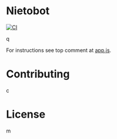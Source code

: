 # Nietobot
[![CI](https://github.com/juanmanuelramallo/q/actions/workflows/ci.yml/badge.svg)](https://github.com/juanmanuelramallo/q/actions/workflows/ci.yml)

q

For instructions see top comment at [app.js](src/app.js).

# Contributing

c

# License

m
